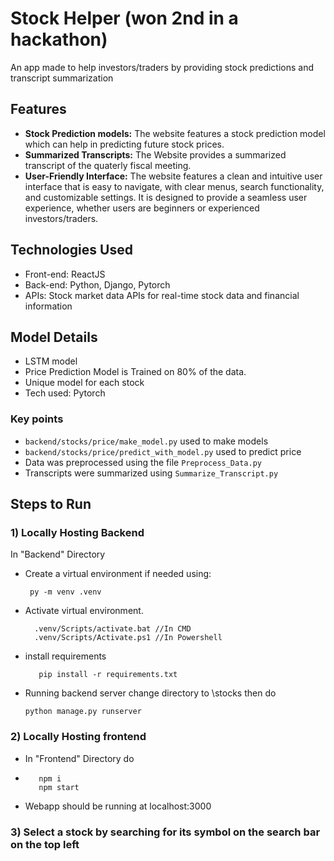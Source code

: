 # Stock Helper (won 2nd in a hackathon)
An app made to help investors/traders by providing stock predictions and transcript summarization  

## Features
- **Stock Prediction models:** The website features a stock prediction model which can help in predicting future stock prices. 
- **Summarized Transcripts:** The Website provides a summarized transcript of the quaterly fiscal meeting.
- **User-Friendly Interface:** The website features a clean and intuitive user interface that is easy to navigate, with clear menus, search functionality, and customizable settings. It is designed to provide a seamless user experience, whether users are beginners or experienced investors/traders.

## Technologies Used

-   Front-end: ReactJS
-   Back-end: Python, Django, Pytorch
-   APIs: Stock market data APIs for real-time stock data and financial information

## Model Details
-   LSTM model
-   Price Prediction Model is Trained on 80% of the data.
-   Unique model for each stock
-   Tech used: Pytorch

### Key points
- `backend/stocks/price/make_model.py` used to make models
- `backend/stocks/price/predict_with_model.py` used to predict price
- Data was preprocessed using the file `Preprocess_Data.py`
- Transcripts were summarized using `Summarize_Transcript.py`

## Steps to Run
### 1) Locally Hosting Backend
In "Backend" Directory
- Create a virtual environment if needed using:

       py -m venv .venv
    
- Activate virtual environment.

	    .venv/Scripts/activate.bat //In CMD  
	    .venv/Scripts/Activate.ps1 //In Powershell

- install requirements

     	 pip install -r requirements.txt


- Running backend server
    change directory to \stocks	then do 

  	  python manage.py runserver
    
### 2) Locally Hosting frontend
- In "Frontend" Directory do

-
	     npm i 
		 npm start


- Webapp should be running at localhost:3000

### 3) Select a stock by searching for its symbol on the search bar on the top left
